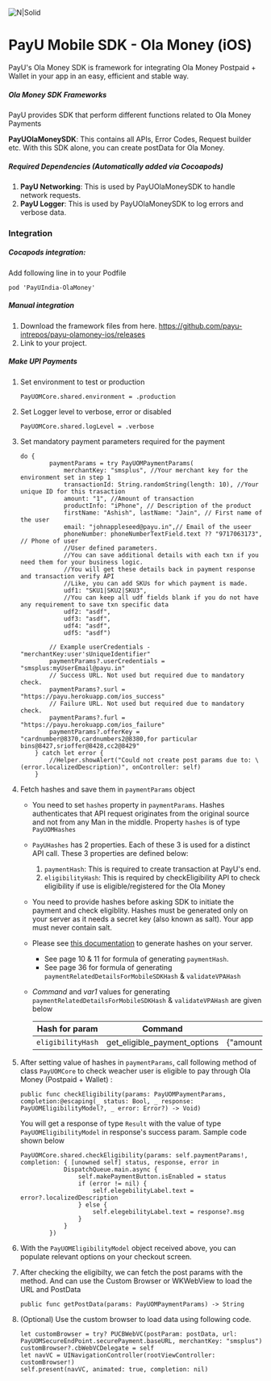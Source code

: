 ![N|Solid](https://www.payubiz.in/images/logo.png)

# PayU Mobile SDK - Ola Money (iOS)

PayU's Ola Money SDK is framework for integrating Ola Money Postpaid + Wallet in your app in an easy, efficient and stable way. 


##### Ola Money SDK Frameworks
PayU provides SDK that perform different functions related to Ola Money Payments

__PayUOlaMoneySDK__: This contains all APIs, Error Codes, Request builder etc. With this SDK alone, you can create postData for Ola Money. 

##### Required Dependencies (Automatically added via Cocoapods)
1. __PayU Networking__: This is used by PayUOlaMoneySDK to handle network requests. 
2. __PayU Logger__: This is used by PayUOlaMoneySDK to log errors and verbose data. 


### Integration
##### Cocapods integration: 

Add following line in to your Podfile
```
pod 'PayUIndia-OlaMoney'
```

##### Manual integration
1. Download the framework files from here. https://github.com/payu-intrepos/payu-olamoney-ios/releases
2. Link to your project.


##### Make UPI Payments
1. Set environment to test or production 
    ```
    PayUOMCore.shared.environment = .production
    ```
3. Set Logger level to verbose, error or disabled

    ```
    PayUOMCore.shared.logLevel = .verbose
    ```

3. Set mandatory payment parameters required for the payment
    ```
    do {
            paymentParams = try PayUOMPaymentParams(
                merchantKey: "smsplus", //Your merchant key for the environment set in step 1
                transactionId: String.randomString(length: 10), //Your unique ID for this trasaction
                amount: "1", //Amount of transaction
                productInfo: "iPhone", // Description of the product
                firstName: "Ashish", lastName: "Jain", // First name of the user
                email: "johnappleseed@payu.in",// Email of the useer
                phoneNumber: phoneNumberTextField.text ?? "9717063173", // Phone of user
                //User defined parameters.
                //You can save additional details with each txn if you need them for your business logic.
                //You will get these details back in payment response and transaction verify API
                //Like, you can add SKUs for which payment is made.
                udf1: "SKU1|SKU2|SKU3",
                //You can keep all udf fields blank if you do not have any requirement to save txn specific data
                udf2: "asdf",
                udf3: "asdf",
                udf4: "asdf",
                udf5: "asdf")

            // Example userCredentials - "merchantKey:user'sUniqueIdentifier"
            paymentParams?.userCredentials = "smsplus:myUserEmail@payu.in"
            // Success URL. Not used but required due to mandatory check.
            paymentParams?.surl = "https://payu.herokuapp.com/ios_success"
            // Failure URL. Not used but required due to mandatory check.
            paymentParams?.furl = "https://payu.herokuapp.com/ios_failure"
            paymentParams?.offerKey = "cardnumber@8370,cardnumbers2@8380,for particular bins@8427,srioffer@8428,cc2@8429"
        } catch let error {
            //Helper.showAlert("Could not create post params due to: \(error.localizedDescription)", onController: self)
        }
    ```

4. Fetch hashes and save them in `paymentParams` object
    - You need to set `hashes` property in `paymentParams`. Hashes authenticates that API request originates from the original source and not from any Man in the middle. Property `hashes` is of type `PayUOMHashes`
    - `PayUHashes` has 2 properties. Each of these 3 is used for a distinct API call. These 3 properties are defined below:
        1. `paymentHash`: This is required to create transaction at PayU's end.
        3. `eligibilityHash`: This is required by checkEligibility API to check eligibility if use is eligible/registered for the Ola Money
    - You need to provide hashes before asking SDK to initiate the payment and check eligiblity. Hashes must be generated only on your server as it needs a secret key (also known as salt). Your app must never contain salt.
    - Please see [this documentation](https://raw.githubusercontent.com/payu-intrepos/Documentations/b69a85d7144056af4480563c1c013b5f3b94d755/Integration-Document-Version-2.11.pdf) to generate hashes on your server. 
        - See page 10 & 11 for formula of generating `paymentHash`. 
        - See page 36 for formula of generating `paymentRelatedDetailsForMobileSDKHash` & `validateVPAHash`

    - _Command_ and _var1_ values for generating `paymentRelatedDetailsForMobileSDKHash` & `validateVPAHash` are given below
    
        | Hash for param | Command | var1 |
        | ------ | ------ | ------- |
        | `eligibilityHash` | get_eligible_payment_options | {\"amount\":\"1\",\"txnid\":\""+txid+"\",\"mobile_number\":\"12345678\",\"first_name\":\"John\",\"bankCode\":\"OLAM\",\"email\":\"john.smith@gmail.com\",\"last_name\":\"Smith\"}|

5. After setting value of hashes in `paymentParams`, call following method of class `PayUOMCore` to check weacher user is eligible to pay through Ola Money (Postpaid + Wallet) :
    ```
    public func checkEligibility(params: PayUOMPaymentParams, completion:@escaping(_ status: Bool, _ response: PayUOMEligibilityModel?, _ error: Error?) -> Void)
    ```
    You will get a response of type `Result` with the value of type `PayUOMEligibilityModel` in response's success param. 
    Sample code shown below
    ```
    PayUOMCore.shared.checkEligibility(params: self.paymentParams!, completion: { [unowned self] status, response, error in
                DispatchQueue.main.async {
                    self.makePaymentButton.isEnabled = status
                    if (error != nil) {
                        self.elegebilityLabel.text = error?.localizedDescription
                    } else {
                        self.elegebilityLabel.text = response?.msg
                    }
                }
            })
    ```
6. With the `PayUOMEligibilityModel` object received above, you can populate relevant options on your checkout screen.

7. After checking the eligibilty, we can fetch the post params with the method. And can use the Custom Browser or WKWebView to load the URL and PostData
    ```
    public func getPostData(params: PayUOMPaymentParams) -> String 
    ```
8. (Optional) Use the custom browser to load data using following code.

    ```
    let customBrowser = try? PUCBWebVC(postParam: postData, url: PayUOMSecureEndPoint.securePayment.baseURL, merchantKey: "smsplus")
    customBrowser?.cbWebVCDelegate = self
    let navVC = UINavigationController(rootViewController: customBrowser!)
    self.present(navVC, animated: true, completion: nil)
    ```





